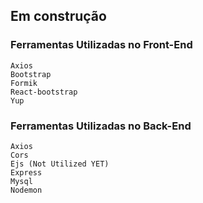 ## Em construção

### Ferramentas Utilizadas no Front-End
    Axios
    Bootstrap
    Formik
    React-bootstrap 
    Yup 
### Ferramentas Utilizadas no Back-End
    Axios
    Cors
    Ejs (Not Utilized YET)
    Express
    Mysql
    Nodemon